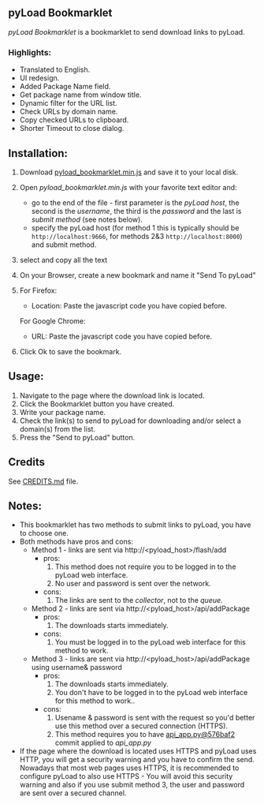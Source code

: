 pyLoad Bookmarklet
------------------
*pyLoad Bookmarklet* is a bookmarklet to send download links to pyLoad.

### Highlights:
- Translated to English.
- UI redesign.
- Added Package Name field.
- Get package name from window title.
- Dynamic filter for the URL list.
- Check URLs by domain name.
- Copy checked URLs to clipboard.
- Shorter Timeout to close dialog.

Installation:
---------------------
1. Download [pyload_bookmarklet.min.js](https://raw.githubusercontent.com/pyload/pyload-bookmarklet/master/pyload_bookmarklet.min.js) and save it to your local disk.
2. Open *pyload_bookmarklet.min.js* with your favorite text editor and:
   - go to the end of the file - first parameter is the *pyLoad host*, the second is the *username*, the third is the *password* and the last is *submit method* (see notes below).
   - specify the pyLoad host (for method 1 this is typically should be `http://localhost:9666`, for methods 2&3 `http://localhost:8000`) and submit method.
3. select and copy all the text
4. On your Browser, create a new bookmark and name it "Send To pyLoad"
5. For Firefox:
   - Location: Paste the javascript code you have copied before.
   
   For Google Chrome:
   - URL: Paste the javascript code you have copied before.
6. Click Ok to save the bookmark.

Usage:
---------------------
1. Navigate to the page where the download link is located.
2. Click the Bookmarklet button you have created.
3. Write your package name.
4. Check the link(s) to send to pyLoad for downloading and/or select a domain(s) from the list.
5. Press the "Send to pyLoad" button.

Credits
-------
See [CREDITS.md](https://github.com/pyload/pyload-bookmarklet/blob/master/CREDITS.md) file.

Notes:
------
- This bookmarklet has two methods to submit links to pyLoad, you have to choose one.
- Both methods have pros and cons:
  - Method 1 - links are sent via http://<pyload_host>/flash/add
    - pros:
      1. This method does not require you to be logged in to the pyLoad web interface.
      2. No user and password is sent over the network.
    - cons:
      1. The links are sent to the *collector*, not to the *queue*.
  - Method 2 - links are sent via http://<pyload_host>/api/addPackage
    - pros:
      1. The downloads starts immediately.
    - cons:
      1. You must be logged in to the pyLoad web interface for this method to work.
  - Method 3 - links are sent via http://<pyload_host>/api/addPackage using username& password
    - pros:
      1. The downloads starts immediately.
      1. You don't have to be logged in to the pyLoad web interface for this method to work..
    - cons:
      1. Usename & password is sent with the request so you'd better use this method over a secured connection (HTTPS).
      2. This method requires you to have [api_app.py@576baf2](https://github.com/pyload/pyload/commit/576baf2d66b9dd1b228f121df44ff01b45d732f4) commit applied to *api_app.py*
- If the page where the download is located uses HTTPS and pyLoad uses HTTP, you will get a security warning and you have to confirm the send.<br/>
Nowadays that most web pages uses HTTPS, it is recommended to configure pyLoad to also use HTTPS - You will avoid this security warning and also if you use submit method 3, the user and password are sent over a secured channel. 
